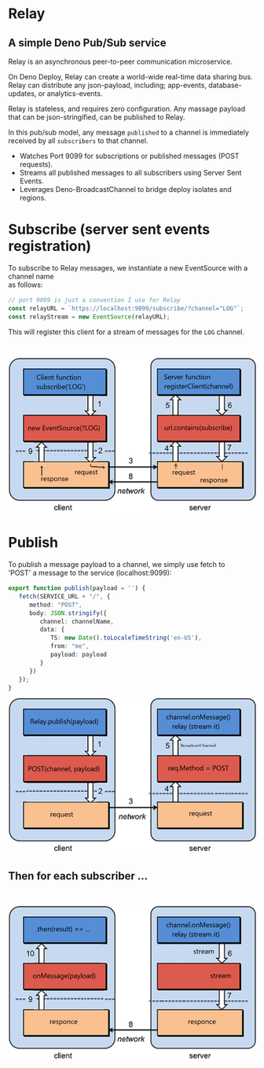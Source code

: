 # Relay
## A simple Deno Pub/Sub service   
 

Relay is an asynchronous peer-to-peer communication microservice.    

On Deno Deploy, Relay can create a world-wide real-time data sharing bus.   
Relay can distribute any json-payload, including; app-events, database-updates, or analytics-events.  

Relay is stateless, and requires zero configuration.  Any massage payload that can be json-stringified, can be published to Relay.
   
In this pub/sub model, any message `published` to a channel is immediately   
received by all `subscribers` to that channel.

  - Watches Port 9099 for subscriptions or published messages (POST requests).
  - Streams all published messages to all subscribers using Server Sent Events.
  - Leverages Deno-BroadcastChannel to bridge deploy isolates and regions.

# Subscribe (server sent events registration)
To subscribe to Relay messages, we instantiate a new EventSource with a channel name   
as follows:
```ts 
// port 9099 is just a convention I use for Relay
const relayURL = `https://localhost:9099/subscribe/?channel="LOG"`;
const relayStream = new EventSource(relayURL);
```   

This will register this client for a stream of messages for the `LOG` channel.

<br/>

![Alt text](./docs/sub-flow.png)

# Publish

To publish a message payload to a channel, we simply use fetch to   
'POST' a message to the service (localhost:9099):
```ts
export function publish(payload = '') {
   fetch(SERVICE_URL + "/", {
      method: "POST",
      body: JSON.stringify({
         channel: channelName,
         data: {
            TS: new Date().toLocaleTimeString('en-US'),
            from: "me",
            payload: payload
         }
      })
   });
}
```

![Alt text](./docs/pub-flow1.png)

## Then for each subscriber ...   

<br/>

![Alt text](./docs/pub-flow2.png)
